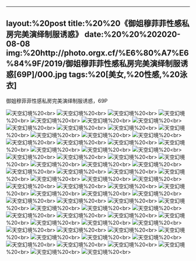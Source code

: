 ﻿---
layout:%20post
title:%20%20《御姐穆菲菲性感私房完美演绎制服诱惑》
date:%20%20%202020-08-08
img:%20http://photo.orgx.cf/%E6%80%A7%E6%84%9F/2019/御姐穆菲菲性感私房完美演绎制服诱惑[69P]/000.jpg
tags:%20[美女,%20性感,%20泳衣]
---

御姐穆菲菲性感私房完美演绎制服诱惑，69P

![天空幻境](http://photo.orgx.cf/%E6%80%A7%E6%84%9F/2019/御姐穆菲菲性感私房完美演绎制服诱惑[69P]/001.jpg%20''天空幻境'')%20<br>
![天空幻境](http://photo.orgx.cf/%E6%80%A7%E6%84%9F/2019/御姐穆菲菲性感私房完美演绎制服诱惑[69P]/002.jpg%20''天空幻境'')%20<br>
![天空幻境](http://photo.orgx.cf/%E6%80%A7%E6%84%9F/2019/御姐穆菲菲性感私房完美演绎制服诱惑[69P]/003.jpg%20''天空幻境'')%20<br>
![天空幻境](http://photo.orgx.cf/%E6%80%A7%E6%84%9F/2019/御姐穆菲菲性感私房完美演绎制服诱惑[69P]/004.jpg%20''天空幻境'')%20<br>
![天空幻境](http://photo.orgx.cf/%E6%80%A7%E6%84%9F/2019/御姐穆菲菲性感私房完美演绎制服诱惑[69P]/005.jpg%20''天空幻境'')%20<br>
![天空幻境](http://photo.orgx.cf/%E6%80%A7%E6%84%9F/2019/御姐穆菲菲性感私房完美演绎制服诱惑[69P]/006.jpg%20''天空幻境'')%20<br>
![天空幻境](http://photo.orgx.cf/%E6%80%A7%E6%84%9F/2019/御姐穆菲菲性感私房完美演绎制服诱惑[69P]/007.jpg%20''天空幻境'')%20<br>
![天空幻境](http://photo.orgx.cf/%E6%80%A7%E6%84%9F/2019/御姐穆菲菲性感私房完美演绎制服诱惑[69P]/008.jpg%20''天空幻境'')%20<br>
![天空幻境](http://photo.orgx.cf/%E6%80%A7%E6%84%9F/2019/御姐穆菲菲性感私房完美演绎制服诱惑[69P]/009.jpg%20''天空幻境'')%20<br>
![天空幻境](http://photo.orgx.cf/%E6%80%A7%E6%84%9F/2019/御姐穆菲菲性感私房完美演绎制服诱惑[69P]/010.jpg%20''天空幻境'')%20<br>
![天空幻境](http://photo.orgx.cf/%E6%80%A7%E6%84%9F/2019/御姐穆菲菲性感私房完美演绎制服诱惑[69P]/011.jpg%20''天空幻境'')%20<br>
![天空幻境](http://photo.orgx.cf/%E6%80%A7%E6%84%9F/2019/御姐穆菲菲性感私房完美演绎制服诱惑[69P]/012.jpg%20''天空幻境'')%20<br>
![天空幻境](http://photo.orgx.cf/%E6%80%A7%E6%84%9F/2019/御姐穆菲菲性感私房完美演绎制服诱惑[69P]/013.jpg%20''天空幻境'')%20<br>
![天空幻境](http://photo.orgx.cf/%E6%80%A7%E6%84%9F/2019/御姐穆菲菲性感私房完美演绎制服诱惑[69P]/014.jpg%20''天空幻境'')%20<br>
![天空幻境](http://photo.orgx.cf/%E6%80%A7%E6%84%9F/2019/御姐穆菲菲性感私房完美演绎制服诱惑[69P]/015.jpg%20''天空幻境'')%20<br>
![天空幻境](http://photo.orgx.cf/%E6%80%A7%E6%84%9F/2019/御姐穆菲菲性感私房完美演绎制服诱惑[69P]/016.jpg%20''天空幻境'')%20<br>
![天空幻境](http://photo.orgx.cf/%E6%80%A7%E6%84%9F/2019/御姐穆菲菲性感私房完美演绎制服诱惑[69P]/017.jpg%20''天空幻境'')%20<br>
![天空幻境](http://photo.orgx.cf/%E6%80%A7%E6%84%9F/2019/御姐穆菲菲性感私房完美演绎制服诱惑[69P]/018.jpg%20''天空幻境'')%20<br>
![天空幻境](http://photo.orgx.cf/%E6%80%A7%E6%84%9F/2019/御姐穆菲菲性感私房完美演绎制服诱惑[69P]/019.jpg%20''天空幻境'')%20<br>
![天空幻境](http://photo.orgx.cf/%E6%80%A7%E6%84%9F/2019/御姐穆菲菲性感私房完美演绎制服诱惑[69P]/020.jpg%20''天空幻境'')%20<br>
![天空幻境](http://photo.orgx.cf/%E6%80%A7%E6%84%9F/2019/御姐穆菲菲性感私房完美演绎制服诱惑[69P]/021.jpg%20''天空幻境'')%20<br>
![天空幻境](http://photo.orgx.cf/%E6%80%A7%E6%84%9F/2019/御姐穆菲菲性感私房完美演绎制服诱惑[69P]/022.jpg%20''天空幻境'')%20<br>
![天空幻境](http://photo.orgx.cf/%E6%80%A7%E6%84%9F/2019/御姐穆菲菲性感私房完美演绎制服诱惑[69P]/023.jpg%20''天空幻境'')%20<br>
![天空幻境](http://photo.orgx.cf/%E6%80%A7%E6%84%9F/2019/御姐穆菲菲性感私房完美演绎制服诱惑[69P]/024.jpg%20''天空幻境'')%20<br>
![天空幻境](http://photo.orgx.cf/%E6%80%A7%E6%84%9F/2019/御姐穆菲菲性感私房完美演绎制服诱惑[69P]/025.jpg%20''天空幻境'')%20<br>
![天空幻境](http://photo.orgx.cf/%E6%80%A7%E6%84%9F/2019/御姐穆菲菲性感私房完美演绎制服诱惑[69P]/026.jpg%20''天空幻境'')%20<br>
![天空幻境](http://photo.orgx.cf/%E6%80%A7%E6%84%9F/2019/御姐穆菲菲性感私房完美演绎制服诱惑[69P]/027.jpg%20''天空幻境'')%20<br>
![天空幻境](http://photo.orgx.cf/%E6%80%A7%E6%84%9F/2019/御姐穆菲菲性感私房完美演绎制服诱惑[69P]/028.jpg%20''天空幻境'')%20<br>
![天空幻境](http://photo.orgx.cf/%E6%80%A7%E6%84%9F/2019/御姐穆菲菲性感私房完美演绎制服诱惑[69P]/029.jpg%20''天空幻境'')%20<br>
![天空幻境](http://photo.orgx.cf/%E6%80%A7%E6%84%9F/2019/御姐穆菲菲性感私房完美演绎制服诱惑[69P]/030.jpg%20''天空幻境'')%20<br>
![天空幻境](http://photo.orgx.cf/%E6%80%A7%E6%84%9F/2019/御姐穆菲菲性感私房完美演绎制服诱惑[69P]/031.jpg%20''天空幻境'')%20<br>
![天空幻境](http://photo.orgx.cf/%E6%80%A7%E6%84%9F/2019/御姐穆菲菲性感私房完美演绎制服诱惑[69P]/032.jpg%20''天空幻境'')%20<br>
![天空幻境](http://photo.orgx.cf/%E6%80%A7%E6%84%9F/2019/御姐穆菲菲性感私房完美演绎制服诱惑[69P]/033.jpg%20''天空幻境'')%20<br>
![天空幻境](http://photo.orgx.cf/%E6%80%A7%E6%84%9F/2019/御姐穆菲菲性感私房完美演绎制服诱惑[69P]/034.jpg%20''天空幻境'')%20<br>
![天空幻境](http://photo.orgx.cf/%E6%80%A7%E6%84%9F/2019/御姐穆菲菲性感私房完美演绎制服诱惑[69P]/035.jpg%20''天空幻境'')%20<br>
![天空幻境](http://photo.orgx.cf/%E6%80%A7%E6%84%9F/2019/御姐穆菲菲性感私房完美演绎制服诱惑[69P]/036.jpg%20''天空幻境'')%20<br>
![天空幻境](http://photo.orgx.cf/%E6%80%A7%E6%84%9F/2019/御姐穆菲菲性感私房完美演绎制服诱惑[69P]/037.jpg%20''天空幻境'')%20<br>
![天空幻境](http://photo.orgx.cf/%E6%80%A7%E6%84%9F/2019/御姐穆菲菲性感私房完美演绎制服诱惑[69P]/038.jpg%20''天空幻境'')%20<br>
![天空幻境](http://photo.orgx.cf/%E6%80%A7%E6%84%9F/2019/御姐穆菲菲性感私房完美演绎制服诱惑[69P]/039.jpg%20''天空幻境'')%20<br>
![天空幻境](http://photo.orgx.cf/%E6%80%A7%E6%84%9F/2019/御姐穆菲菲性感私房完美演绎制服诱惑[69P]/040.jpg%20''天空幻境'')%20<br>
![天空幻境](http://photo.orgx.cf/%E6%80%A7%E6%84%9F/2019/御姐穆菲菲性感私房完美演绎制服诱惑[69P]/041.jpg%20''天空幻境'')%20<br>
![天空幻境](http://photo.orgx.cf/%E6%80%A7%E6%84%9F/2019/御姐穆菲菲性感私房完美演绎制服诱惑[69P]/042.jpg%20''天空幻境'')%20<br>
![天空幻境](http://photo.orgx.cf/%E6%80%A7%E6%84%9F/2019/御姐穆菲菲性感私房完美演绎制服诱惑[69P]/043.jpg%20''天空幻境'')%20<br>
![天空幻境](http://photo.orgx.cf/%E6%80%A7%E6%84%9F/2019/御姐穆菲菲性感私房完美演绎制服诱惑[69P]/044.jpg%20''天空幻境'')%20<br>
![天空幻境](http://photo.orgx.cf/%E6%80%A7%E6%84%9F/2019/御姐穆菲菲性感私房完美演绎制服诱惑[69P]/045.jpg%20''天空幻境'')%20<br>
![天空幻境](http://photo.orgx.cf/%E6%80%A7%E6%84%9F/2019/御姐穆菲菲性感私房完美演绎制服诱惑[69P]/046.jpg%20''天空幻境'')%20<br>
![天空幻境](http://photo.orgx.cf/%E6%80%A7%E6%84%9F/2019/御姐穆菲菲性感私房完美演绎制服诱惑[69P]/047.jpg%20''天空幻境'')%20<br>
![天空幻境](http://photo.orgx.cf/%E6%80%A7%E6%84%9F/2019/御姐穆菲菲性感私房完美演绎制服诱惑[69P]/048.jpg%20''天空幻境'')%20<br>
![天空幻境](http://photo.orgx.cf/%E6%80%A7%E6%84%9F/2019/御姐穆菲菲性感私房完美演绎制服诱惑[69P]/049.jpg%20''天空幻境'')%20<br>
![天空幻境](http://photo.orgx.cf/%E6%80%A7%E6%84%9F/2019/御姐穆菲菲性感私房完美演绎制服诱惑[69P]/050.jpg%20''天空幻境'')%20<br>
![天空幻境](http://photo.orgx.cf/%E6%80%A7%E6%84%9F/2019/御姐穆菲菲性感私房完美演绎制服诱惑[69P]/051.jpg%20''天空幻境'')%20<br>
![天空幻境](http://photo.orgx.cf/%E6%80%A7%E6%84%9F/2019/御姐穆菲菲性感私房完美演绎制服诱惑[69P]/052.jpg%20''天空幻境'')%20<br>
![天空幻境](http://photo.orgx.cf/%E6%80%A7%E6%84%9F/2019/御姐穆菲菲性感私房完美演绎制服诱惑[69P]/053.jpg%20''天空幻境'')%20<br>
![天空幻境](http://photo.orgx.cf/%E6%80%A7%E6%84%9F/2019/御姐穆菲菲性感私房完美演绎制服诱惑[69P]/054.jpg%20''天空幻境'')%20<br>
![天空幻境](http://photo.orgx.cf/%E6%80%A7%E6%84%9F/2019/御姐穆菲菲性感私房完美演绎制服诱惑[69P]/055.jpg%20''天空幻境'')%20<br>
![天空幻境](http://photo.orgx.cf/%E6%80%A7%E6%84%9F/2019/御姐穆菲菲性感私房完美演绎制服诱惑[69P]/056.jpg%20''天空幻境'')%20<br>
![天空幻境](http://photo.orgx.cf/%E6%80%A7%E6%84%9F/2019/御姐穆菲菲性感私房完美演绎制服诱惑[69P]/057.jpg%20''天空幻境'')%20<br>
![天空幻境](http://photo.orgx.cf/%E6%80%A7%E6%84%9F/2019/御姐穆菲菲性感私房完美演绎制服诱惑[69P]/058.jpg%20''天空幻境'')%20<br>
![天空幻境](http://photo.orgx.cf/%E6%80%A7%E6%84%9F/2019/御姐穆菲菲性感私房完美演绎制服诱惑[69P]/059.jpg%20''天空幻境'')%20<br>
![天空幻境](http://photo.orgx.cf/%E6%80%A7%E6%84%9F/2019/御姐穆菲菲性感私房完美演绎制服诱惑[69P]/060.jpg%20''天空幻境'')%20<br>
![天空幻境](http://photo.orgx.cf/%E6%80%A7%E6%84%9F/2019/御姐穆菲菲性感私房完美演绎制服诱惑[69P]/061.jpg%20''天空幻境'')%20<br>
![天空幻境](http://photo.orgx.cf/%E6%80%A7%E6%84%9F/2019/御姐穆菲菲性感私房完美演绎制服诱惑[69P]/062.jpg%20''天空幻境'')%20<br>
![天空幻境](http://photo.orgx.cf/%E6%80%A7%E6%84%9F/2019/御姐穆菲菲性感私房完美演绎制服诱惑[69P]/063.jpg%20''天空幻境'')%20<br>
![天空幻境](http://photo.orgx.cf/%E6%80%A7%E6%84%9F/2019/御姐穆菲菲性感私房完美演绎制服诱惑[69P]/064.jpg%20''天空幻境'')%20<br>
![天空幻境](http://photo.orgx.cf/%E6%80%A7%E6%84%9F/2019/御姐穆菲菲性感私房完美演绎制服诱惑[69P]/065.jpg%20''天空幻境'')%20<br>
![天空幻境](http://photo.orgx.cf/%E6%80%A7%E6%84%9F/2019/御姐穆菲菲性感私房完美演绎制服诱惑[69P]/066.jpg%20''天空幻境'')%20<br>
![天空幻境](http://photo.orgx.cf/%E6%80%A7%E6%84%9F/2019/御姐穆菲菲性感私房完美演绎制服诱惑[69P]/067.jpg%20''天空幻境'')%20<br>
![天空幻境](http://photo.orgx.cf/%E6%80%A7%E6%84%9F/2019/御姐穆菲菲性感私房完美演绎制服诱惑[69P]/068.jpg%20''天空幻境'')%20<br>
![天空幻境](http://photo.orgx.cf/%E6%80%A7%E6%84%9F/2019/御姐穆菲菲性感私房完美演绎制服诱惑[69P]/069.jpg%20''天空幻境'')%20<br>
